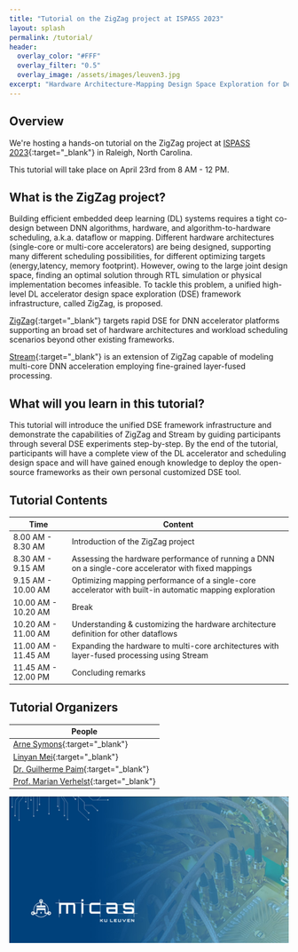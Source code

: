 ```yaml
---
title: "Tutorial on the ZigZag project at ISPASS 2023"
layout: splash
permalink: /tutorial/
header:
  overlay_color: "#FFF"
  overlay_filter: "0.5"
  overlay_image: /assets/images/leuven3.jpg
excerpt: "Hardware Architecture-Mapping Design Space Exploration for Deep Learning Accelerators"
---
```



## Overview

We're hosting a hands-on tutorial on the ZigZag project at [ISPASS 2023](https://ispass.org/ispass2023/){:target="_blank"} in Raleigh, North Carolina.

This tutorial will take place on April 23rd from 8 AM - 12 PM.

## What is the ZigZag project?
Building efficient embedded deep learning (DL) systems requires a tight co-design between DNN algorithms, hardware, and algorithm-to-hardware scheduling, a.k.a. dataflow or mapping. Different hardware architectures (single-core or multi-core accelerators) are being designed, supporting many different scheduling possibilities, for different optimizing targets (energy,latency, memory footprint). However, owing to the large joint design space, finding an optimal solution through RTL simulation or physical implementation becomes infeasible. To tackle this problem, a unified high-level DL accelerator design space exploration (DSE) framework infrastructure, called ZigZag, is proposed. 

[ZigZag](https://github.com/ZigZag-Project/zigzag){:target="_blank"} targets rapid DSE for DNN accelerator platforms supporting an broad set of hardware architectures and workload scheduling scenarios beyond other existing frameworks. 

[Stream](https://github.com/ZigZag-Project/stream){:target="_blank"} is an extension of ZigZag capable of modeling multi-core DNN acceleration employing fine-grained layer-fused processing.

## What will you learn in this tutorial?

This tutorial will introduce the unified DSE framework infrastructure and demonstrate the capabilities of ZigZag and Stream by guiding participants through several DSE experiments step-by-step. By the end of the tutorial, participants will have a complete view of the DL accelerator and scheduling design space and will have gained enough knowledge to deploy the open-source frameworks as their own personal customized DSE tool.

## Tutorial Contents

| Time                | Content                                                                                                 |
| ------------------- | ------------------------------------------------------------------------------------------------------- |
| 8.00 AM - 8.30 AM   | Introduction of the ZigZag project                                                                      |
| 8.30 AM - 9.15 AM   | Assessing the hardware performance of running a DNN on a single-core accelerator with fixed mappings    |
| 9.15 AM - 10.00 AM  | Optimizing mapping performance of a single-core accelerator with built-in automatic mapping exploration |
| 10.00 AM - 10.20 AM | Break                                                                                                   |
| 10.20 AM - 11.00 AM | Understanding & customizing the hardware architecture definition for other dataflows                    |
| 11.00 AM - 11.45 AM | Expanding the hardware to multi-core architectures with layer-fused processing using Stream             |
| 11.45 AM - 12.00 PM | Concluding remarks                                                                                      |

## Tutorial Organizers

| People                                                                                         |
| ---------------------------------------------------------------------------------------------- |
| [Arne Symons](https://micas.esat.kuleuven.be/team/00123840){:target="_blank"}                  |
| [Linyan Mei](https://micas.esat.kuleuven.be/team/00110246){:target="_blank"}                   |
| [Dr. Guilherme Paim](https://gppaim.wordpress.com/){:target="_blank"} |
| [Prof. Marian Verhelst](https://micas.esat.kuleuven.be/team/00043529){:target="_blank"}        |

![](assets/images/MICAS.jpg)

